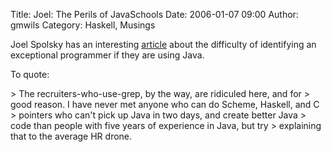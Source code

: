 Title: Joel: The Perils of JavaSchools
Date: 2006-01-07 09:00
Author: gmwils
Category: Haskell, Musings

Joel Spolsky has an interesting [article][] about the difficulty of
identifying an exceptional programmer if they are using Java.

</p>

To quote:

</p>

<p>
> The recruiters-who-use-grep, by the way, are ridiculed here, and for
> good reason. I have never met anyone who can do Scheme, Haskell, and C
> pointers who can't pick up Java in two days, and create better Java
> code than people with five years of experience in Java, but try
> explaining that to the average HR drone.

</p>

  [article]: http://www.joelonsoftware.com/articles/ThePerilsofJavaSchools.html
